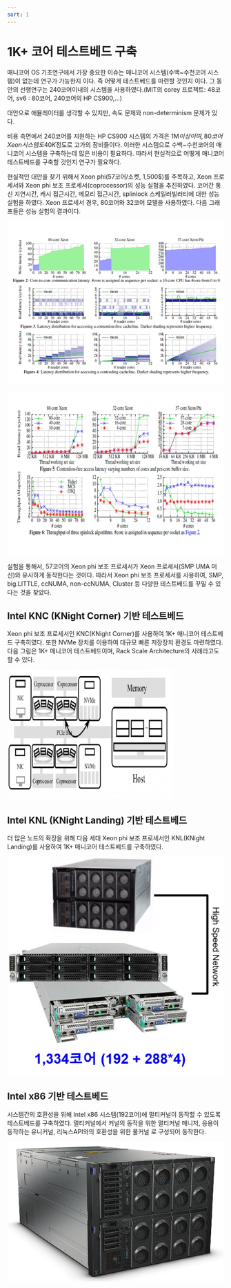 ```yaml
---
sort: 1
---
```


# 1K+ 코어 테스트베드 구축

매니코어 OS 기초연구에서 가장 중요한 이슈는 매니코어 시스템(수백~수천코어 시스템)이 없는데 연구가 가능한지 이다.
즉 어떻게 테스트베드를 마련할 것인지 이다. 그 동안의 선행연구는 240코어이내의 시스템을 사용하였다.(MIT의 corey 프로젝트: 48코어, sv6 : 80코어, 240코어의 HP CS900,...)

대안으로 애뮬레이터를 생각할 수 있지만, 속도 문제와  non-determinism 문제가 있다.

비용 측면에서 240코어를 지원하는 HP CS900 시스템의 가격은 1M$이상이며, 80코어 Xeon 시스템도 40K$정도로 고가의 장비들이다. 이러한 시스템으로 수백~수천코어의 매니코어 시스템을 구축하는데 많은 비용이 필요하다. 따라서 현실적으로 어떻게 매니코어 테스트베드를 구축할 것인지 연구가 필요하다.

현실적인 대안을 찾기 위해서 Xeon phi(57코어/소켓, 1,500$)를 주목하고, Xeon 프로세서와 Xeon phi 보조 프로세서(coprocessor)의 성능 실험을 추진하였다. 코어간 통신 지연시간, 캐시 접근시간, 메모리 접근시간, splinlock 스케일러빌러티에 대한 성능 실험을 하였다. Xeon 프로세서 경우, 80코어와 32코어 모델을 사용하였다. 다음 그래프들은 성능 실험의 결과이다.

![Result1](/images/02/02-03-01.jfif)

![Result2](/images/02/02-03-02.jpg)

실험을 통해서, 57코어의 Xeon phi 보조 프로세서가 Xeon 프로세서(SMP UMA 머신)와 유사하게 동작한다는 것이다. 따라서 Xeon phi 보조 프로세서를 사용하여, SMP, big.LITTLE, ccNUMA, non-ccNUMA, Cluster 등 다양한 테스트베드를 꾸밀 수 있다는 것을 찾았다.

## Intel KNC (KNight Corner) 기반 테스트베드

Xeon phi 보조 프로세서인 KNC(KNight Corner)를 사용하여 1K+ 매니코어 테스트베드 구축히였다. 또한 NVMe 장치를 이용하여 대규모 빠른 저장장치 환경도 마련하였다. 다음 그림은 1K+ 매니코어 테스트베드이며, Rack Scale Architecture의 사례라고도 할 수 있다.

![KNC_Testbed](/images/02/02-03-03.png)

## Intel KNL (KNight Landing) 기반 테스트베드

더 많은 노드의 확장을 위해 다음 세대 Xeon phi 보조 프로세서인 KNL(KNight Landing)를 사용하여 1K+ 매니코어 테스트베드를 구축하였다.

![KNL_Testbed](/images/02/02-03-04.png)

## Intel x86 기반 테스트베드

시스템간의 호환성을 위해 Intel x86 시스템(192코어)에 멀티커널이 동작할 수 있도록 테스트베드를 구축하였다. 멀티커널에서 커널의 동작을 위한 멀티커널 매니저, 응용이 동작하는 유니커널, 리눅스API와의 호환성을 위한 풀커널 로 구성되어 동작한다.

![x86_Testbed](/images/02/02-03-05.jpg)

